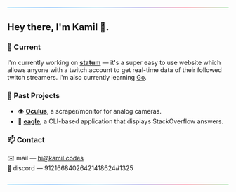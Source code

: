 ![line](https://github.com/DPM97/DPM97/blob/master/line.gif)
## Hey there, I'm Kamil 👋.

### 🎯 Current

I'm currently working on **[statum](https://github.com/k9mil/statum)** — it's a super easy to use website which allows anyone with a twitch account to get real-time data of their followed twitch streamers. I'm also currently learning [Go](https://golang.org/).

### 🎨 Past Projects
- 👁️ **[Oculus](https://github.com/k9mil/oculus)**, a scraper/monitor for analog cameras.
- 🦅 **[eagle](https://github.com/k9mil/eagle)**, a CLI-based application that displays StackOverflow answers.

### 📫 Contact

✉️ mail — [hi@kamil.codes](mailto:hi@kamil.codes)\
💬 discord — 91216684026421418624#1325

![line](https://github.com/DPM97/DPM97/blob/master/line.gif)
